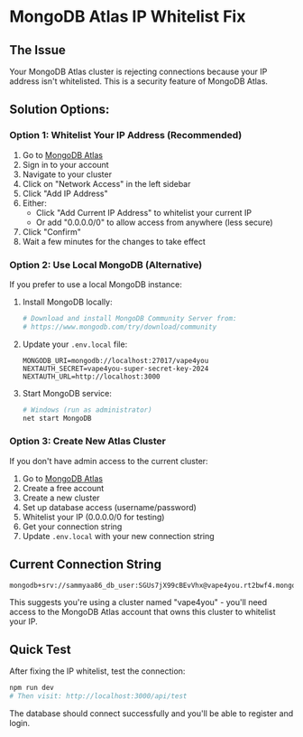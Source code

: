 # MongoDB Atlas IP Whitelist Fix

## The Issue
Your MongoDB Atlas cluster is rejecting connections because your IP address isn't whitelisted. This is a security feature of MongoDB Atlas.

## Solution Options:

### Option 1: Whitelist Your IP Address (Recommended)
1. Go to [MongoDB Atlas](https://cloud.mongodb.com/)
2. Sign in to your account
3. Navigate to your cluster
4. Click on "Network Access" in the left sidebar
5. Click "Add IP Address"
6. Either:
   - Click "Add Current IP Address" to whitelist your current IP
   - Or add "0.0.0.0/0" to allow access from anywhere (less secure)
7. Click "Confirm"
8. Wait a few minutes for the changes to take effect

### Option 2: Use Local MongoDB (Alternative)
If you prefer to use a local MongoDB instance:

1. Install MongoDB locally:
   ```bash
   # Download and install MongoDB Community Server from:
   # https://www.mongodb.com/try/download/community
   ```

2. Update your `.env.local` file:
   ```env
   MONGODB_URI=mongodb://localhost:27017/vape4you
   NEXTAUTH_SECRET=vape4you-super-secret-key-2024
   NEXTAUTH_URL=http://localhost:3000
   ```

3. Start MongoDB service:
   ```bash
   # Windows (run as administrator)
   net start MongoDB
   ```

### Option 3: Create New Atlas Cluster
If you don't have admin access to the current cluster:

1. Go to [MongoDB Atlas](https://cloud.mongodb.com/)
2. Create a free account
3. Create a new cluster
4. Set up database access (username/password)
5. Whitelist your IP (0.0.0.0/0 for testing)
6. Get your connection string
7. Update `.env.local` with your new connection string

## Current Connection String
```
mongodb+srv://sammyaa86_db_user:SGUs7jX99cBEvVhx@vape4you.rt2bwf4.mongodb.net/vape4you
```

This suggests you're using a cluster named "vape4you" - you'll need access to the MongoDB Atlas account that owns this cluster to whitelist your IP.

## Quick Test
After fixing the IP whitelist, test the connection:
```bash
npm run dev
# Then visit: http://localhost:3000/api/test
```

The database should connect successfully and you'll be able to register and login.